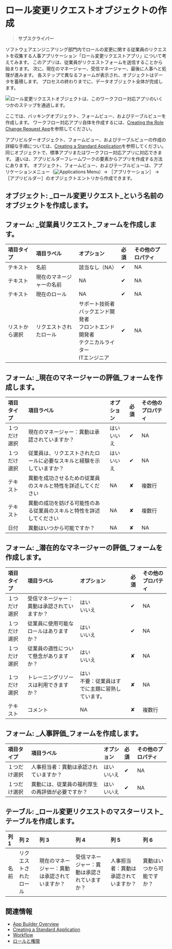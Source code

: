 # ロール変更リクエストオブジェクトの作成

> **サブスクライバー**

ソフトウェアエンジニアリング部門内でロールの変更に関する従業員のリクエストを収集する人事アプリケーション「ロール変更リクエストアプリ」について考えてみます。 このアプリは、従業員がリクエストフォームを送信することから始まります。 次に、現在のマネージャー、受信マネージャー、最後に人事へと処理が進みます。 各ステップで異なるフォームが表示され、オブジェクトはデータを蓄積します。 プロセスの終わりまでに、データオブジェクト全体が完成します。

![ロール変更リクエストオブジェクトは、このワークフロー対応アプリのいくつかのステップを通過します。](./creating-the-role-change-request-object/images/01.png)

ここでは、バッキングオブジェクト、フォームビュー、およびテーブルビューを作成します。 ワークフロー対応アプリ自体を作成するには、[Creating the Role Change Request App](./creating-the-role-change-request-app.md)を参照してください。

アプリビルダーオブジェクト、フォームビュー、およびテーブルビューの作成の詳細な手順については、[Creating a Standard Application](./creating-a-standard-application.md)を参照してください。 同じオブジェクトで、標準アプリまたはワークフロー対応アプリに対応できます。 違いは、アプリビルダーフレームワークの要素からアプリを作成する方法にあります。 オブジェクト、フォームビュー、およびテーブルビューは、アプリケーションメニュー（![Applications Menu](../../../images/icon-applications-menu.png)）&rarr; ［アプリケーション］ &rarr; ［アプリビルダー］のオブジェクトエントリから作成できます。

## **オブジェクト:** _ロール変更リクエスト_という名前のオブジェクトを作成します。

## **フォーム:** _従業員リクエスト_フォームを作成します。

| 項目タイプ   | 項目ラベル        | オプション                                                                                              | 必須       | その他のプロパティ |
| :--- | :--- | :--- | :--- | :--- |
| テキスト    | 名前           | 該当なし（NA）                                                                                           | &#10004; | NA        |
| テキスト    | 現在のマネージャーの名前 | NA                                                                                                 | &#10004; | NA        |
| テキスト    | 現在のロール       | NA                                                                                                 | &#10004; | NA        |
| リストから選択 | リクエストされたロール  | サポート技術者 <br /> バックエンド開発者 <br /> フロントエンド開発者 <br /> テクニカルライター <br /> ITエンジニア | &#10004; | NA        |

## **フォーム:** _現在のマネージャーの評価_フォームを作成します。

| 項目タイプ  | 項目ラベル                               | オプション               | 必須       | その他のプロパティ |
| :--- | :--- | :--- | :--- | :--- |
| １つだけ選択 | 現在のマネージャー：異動は承認されていますか？             | はい <br /> いいえ | &#10004; | NA        |
| １つだけ選択 | 従業員は、リクエストされたロールに必要なスキルと経験を示していますか？ | はい <br /> いいえ | &#10004; | NA        |
| テキスト   | 異動を成功させるための従業員のスキルと特性を詳述してください      | NA                  | &#10008; | 複数行       |
| テキスト   | 異動の成功を妨げる可能性のある従業員のスキルと特性を詳述してください  | NA                  | &#10008; | 複数行       |
| 日付     | 異動はいつから可能ですか？                       | NA                  | &#10008; | NA        |

## **フォーム:** _潜在的なマネージャーの評価_フォームを作成します。

| 項目タイプ  | 項目ラベル                  | オプション                                 | 必須       | その他のプロパティ |
| :--- | :--- | :--- | :--- | :--- |
| １つだけ選択 | 受信マネージャー：異動は承認されていますか？ | はい <br /> いいえ                   | &#10004; | NA        |
| １つだけ選択 | 従業員に使用可能なロールはありますか？    | はい <br /> いいえ                   | &#10004; | NA        |
| １つだけ選択 | 従業員の適性について懸念がありますか？    | はい <br /> いいえ                   | &#10008; | NA        |
| １つだけ選択 | トレーニングリソースは利用できますか？    | はい <br /> 不要：従業員はすでに主題に習熟しています。 | &#10008; | NA        |
| テキスト   | コメント                   | NA                                    | &#10008; | 複数行 | NA  |

## **フォーム:** _人事評価_フォームを作成します。

| 項目タイプ  | 項目ラベル                    | オプション               | 必須       | その他のプロパティ |
| :--- | :--- | :--- | :--- | :--- |
| １つだけ選択 | 人事担当者：異動は承認されていますか？      | はい <br /> いいえ | &#10004; | NA        |
| １つだけ選択 | 異動には、従業員の福利厚生の再評価が必要ですか？ | はい <br /> いいえ | &#10004; | NA        |

## **テーブル:** _ロール変更リクエストのマスターリスト_テーブルを作成します。

| 列 1 | 列 2         | 列 3                     | 列 4                    | 列 5                 | 列 6           |
| :--- | :--- | :--- | :--- | :--- | :--- |
| 名前  | リクエストされたロール | 現在のマネージャー：異動は承認されていますか？ | 受信マネージャー：異動は承認されていますか？ | 人事担当者：異動は承認されていますか？ | 異動はいつから可能ですか？ |

## 関連情報

* [App Builder Overview](./app-builder-overview.md)
* [Creating a Standard Application](./creating-a-standard-application.md)
* [Workflow](../../../process-automation/workflow/introduction-to-workflow.md)
* [ロールと権限](../../../users-and-permissions/roles-and-permissions/understanding-roles-and-permissions.md)
